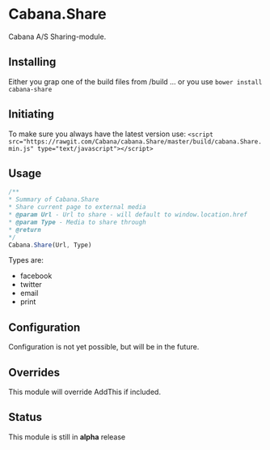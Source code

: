 # Cabana.Share

Cabana A/S Sharing-module.

## Installing
Either you grap one of the build files from /build
... or you use `bower install cabana-share`

## Initiating
To make sure you always have the latest version use:
`<script src="https://rawgit.com/Cabana/cabana.Share/master/build/cabana.Share.min.js" type="text/javascript"></script>`

## Usage
```javascript
/**
* Summary of Cabana.Share
* Share current page to external media
* @param Url - Url to share - will default to window.location.href
* @param Type - Media to share through
* @return
*/
Cabana.Share(Url, Type)
```

Types are:

- facebook
- twitter
- email
- print


## Configuration
Configuration is not yet possible, but will be in the future.


## Overrides
This module will override AddThis if included.

## Status
This module is still in **alpha** release